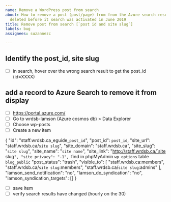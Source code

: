 ```yaml
---
name: Remove a WordPress post from search
about: How to remove a post (post/page) from from the Azure search results that was
  deleted before it search was activated in June 2019
title: Remove post from search [`post id and site slug`]
labels: bug
assignees: suzannezc

---
```


## Identify the post_id, site slug

- [ ] in search, hover over the wrong search result to get the post_id (id=XXXX)

## add a record to Azure Search to remove it from display

- [ ] https://portal.azure.com/
- [ ] Go to wrdsb-lamson (Azure cosmos db) > Data Explorer
- [ ] Choose wp-posts
- [ ] Create a new item

{
    "id": "staff.wrdsb.ca_eguide_`post_id`",
    "post_id": `post_id`,
    "site_url": "staff.wrdsb.ca/`site slug`",
    "site_domain": "staff.wrdsb.ca",
    "site_slug": "`site slug`",
    "site_name": "`site name`",
    "site_link": "http://staff.wrdsb.ca/`site slug`",
    "site_privacy": "-1", `find in phpMyAdmin `wp_options` table `blog_public`
    "post_status": "trash",
    "visible_to": [
        "staff.wrdsb.ca:members",
        "staff.wrdsb.ca/`site slug`:members",
        "staff.wrdsb.ca/`site slug`:admins"
    ],
    "lamson_send_notification": "no",
    "lamson_do_syndication": "no",
    "lamson_syndication_targets": []
}

- [ ] save item
- [ ] verify search results have changed (hourly on the 30)
